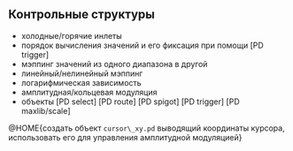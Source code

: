 ## Контрольные структуры

- холодные/горячие инлеты
- порядок вычисления значений и его фиксация при помощи [PD trigger]
- мэппинг значений из одного диапазона в другой
- линейный/нелинейный мэппинг
- логарифмическая зависимость
- амплитудная/кольцевая модуляция
- объекты [PD select] [PD route] [PD spigot] [PD trigger] [PD maxlib/scale]

@HOME{создать объект `cursor\_xy.pd` выводящий координаты курсора, использовать его для управления амплитудной модуляцией}
